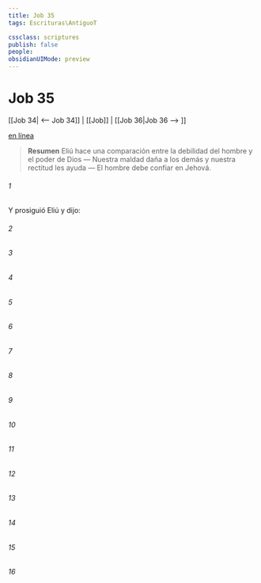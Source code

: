 ```yaml
---
title: Job 35
tags: Escrituras\AntiguoT

cssclass: scriptures
publish: false
people:
obsidianUIMode: preview
---
```


# Job 35
[[Job 34| <-- Job 34]] | [[Job]] | [[Job 36|Job 36 --> ]]

[en línea](https://churchofjesuschrist.org/study/scriptures/ot/job/35?lang=spa)

> __Resumen__
Eliú hace una comparación entre la debilidad del hombre y el poder de Dios — Nuestra maldad daña a los demás y nuestra rectitud les ayuda — El hombre debe confiar en Jehová.

###### 1 
Y prosiguió Eliú y dijo:

###### 2 


###### 3 


###### 4 


###### 5 


###### 6 


###### 7 


###### 8 


###### 9 


###### 10 


###### 11 


###### 12 


###### 13 


###### 14 


###### 15 


###### 16 


